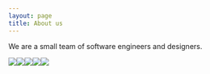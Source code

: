 ```yaml
---
layout: page
title: About us
---
```


<div class="main-text">
<p>We are a small team of software engineers and designers.</p>
</div>

<div style="display: flex; flex-wrap: wrap">
<div><img src="../img/prashant.jpg" /></div>
<div><img src="../img/shailesh.jpg" /></div>
<div><img src="../img/arjun.jpg" /></div>
<div><img src="../img/aditya.jpg" /></div>
<div><img src="../img/deepika.jpg" /></div>
</div>
